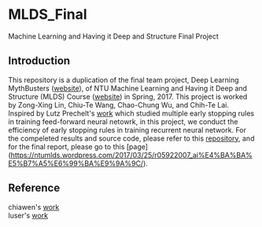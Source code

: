 # MLDS_Final
Machine Learning and Having it Deep and Structure Final Project

## Introduction
This repository is a duplication of the final team project, Deep Learning MythBusters ([website](https://ntumlds.wordpress.com/)), of NTU Machine Learning and Having it Deep and Structure (MLDS) Course ([website](http://speech.ee.ntu.edu.tw/~tlkagk/courses_MLDS17.html)) in Spring, 2017. This project is worked by Zong-Xing Lin, Chiu-Te Wang, Chao-Chung Wu, and Chih-Te Lai. Inspired by Lutz Prechelt's [work](https://page.mi.fu-berlin.de/prechelt/Biblio/stop_tricks1997.pdf) which studied multiple early stopping rules in training feed-forward neural netowrk, in this project, we conduct the efficiency of early stopping rules in training recurrent neural network. For the compeleted results and source code, please refer to this [repository](https://github.com/Chiu-Te-Wang/MLDS_FINAL), and for the final report, please go to this [page] (https://ntumlds.wordpress.com/2017/03/25/r05922007_ai%E4%BA%BA%E5%B7%A5%E6%99%BA%E9%9A%9C/). 


## Reference
chiawen's [work](https://github.com/chiawen/sentence-completion)  
luser's [work](https://github.com/hunkim/word-rnn-tensorflow)  